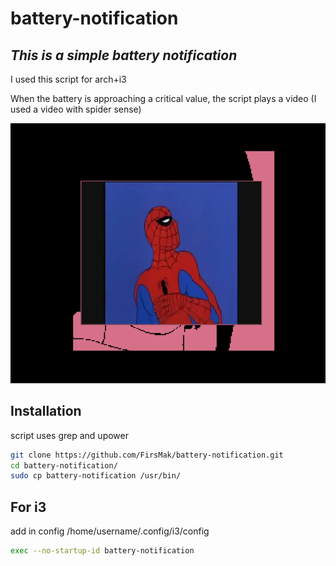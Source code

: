 # battery-notification
## _This is a simple battery notification_

I used this script for arch+i3

When the battery is approaching a critical value, the script plays a video (I used a video with spider sense)

![alt text](https://github.com/FirsMak/battery-notification/blob/main/screen.png?raw=true)

## Installation
script uses grep and upower
```sh
git clone https://github.com/FirsMak/battery-notification.git
cd battery-notification/
sudo cp battery-notification /usr/bin/
```

## For i3
add in config /home/username/.config/i3/config
```sh
exec --no-startup-id battery-notification
```
